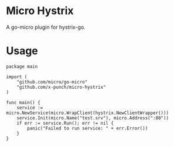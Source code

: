 # Micro Hystrix
A go-micro plugin for hystrix-go.

# Usage
```
package main

import (
	"github.com/micro/go-micro"
	"github.com/x-punch/micro-hystrix"
)

func main() {
	service := micro.NewService(micro.WrapClient(hystrix.NewClientWrapper()))
	service.Init(micro.Name("test.srv"), micro.Address(":80"))
	if err := service.Run(); err != nil {
		panic("Failed to run service: " + err.Error())
	}
}
```
